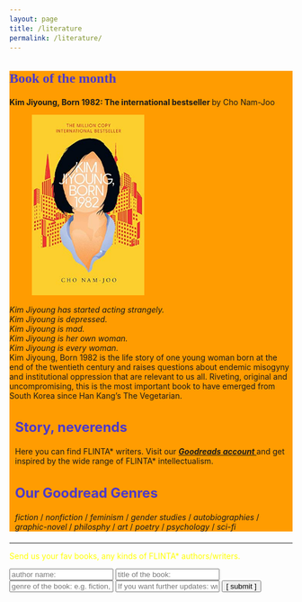 ```yaml
---
layout: page
title: /literature
permalink: /literature/
---
```

<style>
   
h2 {color:#4C39CA; font-size: 24px;
    }
    
.bodycontents {background-color: #FF9C01;

    }
.maintext {margin: 10px 10px 20px 10px;}

.div-book-month-title{
    font-family: 'Saira Stencil One', cursive;
    font-size: 24px;
    margin: 0px;
}

</style>
  
  
<div class="bodycontents">
   <div class="div-book-month">
      <div class="div-book-month-title"><h2> Book of the month</h2></div>
      <span style="font-weight:bold"> Kim Jiyoung, Born 1982: The international bestseller </span> by Cho Nam-Joo
      <figure><img src="_data/images/82kimjiyoung.png" width="200"></figure>
      <span style="font-style:italic"> Kim Jiyoung has started acting strangely.<br /> Kim Jiyoung is depressed. <br /> Kim Jiyoung is mad. <br /> Kim Jiyoung is her own woman.<br />Kim Jiyoung is every woman.<br /></span>
<span> Kim Jiyoung, Born 1982 is the life story of one young woman born at the end of the twentieth century and raises questions about endemic misogyny and institutional oppression that are relevant to us all. Riveting, original and uncompromising, this is the most important book to have emerged from South Korea since Han Kang’s The Vegetarian.   
      </span>

   </div>
    <div class="maintext">
<h2> Story, neverends </h2>
Here you can find FLINTA* writers. Visit our <span style="font-weight: bold; font-style: italic;"><a href="https://www.goodreads.com/user/show/104617976-commaneverends" target="_blank"> Goodreads account </a></span> and get inspired by the wide range of FLINTA* intellectualism.

<h2>Our Goodread Genres</h2>
<em>fiction</em> / <em>nonfiction</em> / <em>feminism</em> / <em>gender studies</em> / <em>autobiographies</em> / <em>graphic-novel</em> / <em>philosphy</em> / <em>art</em> / <em>poetry</em> / <em>psychology</em> / <em>sci-fi</em>
&nbsp;
</div>

</div>

---
         
<font color='yellow'> Send us your fav books, any kinds of FLINTA* authors/writers. </font> 

<script data-cfasync="false" type="text/javascript" src="form-submission-handler.js"></script>

<form class="gform" method="POST" id="car_request_form" role="form" action="https://script.google.com/macros/s/AKfycbxZYxmzxIl79dR-rQUCo9aGwTDu6YRiD4gfXFWv5w/exec" target="after" onsubmit="close()">
  
<form>
  <input type="text" id="name" name="authorname" placeholder="author name:" autocomplete="off">
  <input type="text" id="title" name="booktitle" placeholder="title of the book:" autocomplete="off">
  <input type="text" id="genre" name="bookgenre" placeholder="genre of the book: e.g. fiction, nonfiction, feminism, gender studies, autobiographies, graphic-novel, philosphy, art, poetry, psychology, sci-fi, other" autocomplete="off">
  <input type="text" id="email" name="subscription" placeholder="If you want further updates: write your email address here" autocomplete="off">  
  <input type="submit" value="[ submit ]" onclick="displayThanks()">  
 
</form>

<iframe id="after" name="after" frameborder="0" onmousewheel="" width="100%" height="0.1" style="background: transparent; border: none;">
</iframe>

<div style="display:none" class="thanks_message">
<span id="span_thanks"> Thanks for your support. See you again! </span>
</div>

<script>
function close() {
    document.querySelector('#after').addEventListener('load', function() {
        window.close();
    });
  }
function displayThanks() {
   var span_Text = document.getElementById("span_thanks").innerText;
   alert (span_Text);
}
</script>
